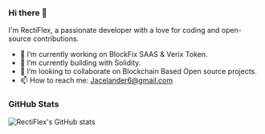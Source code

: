 ### Hi there 👋

I'm RectiFlex, a passionate developer with a love for coding and open-source contributions.

- 🔭 I’m currently working on BlockFix SAAS & Verix Token.
- 🌱 I’m currently building with Solidity.
- 👯 I’m looking to collaborate on Blockchain Based Open source projects.
- 📫 How to reach me: Jacelander6@gmail.com

### GitHub Stats

![RectiFlex's GitHub stats](https://github-readme-stats.vercel.app/api?username=RectiFlex&show_icons=true&theme=radical)
